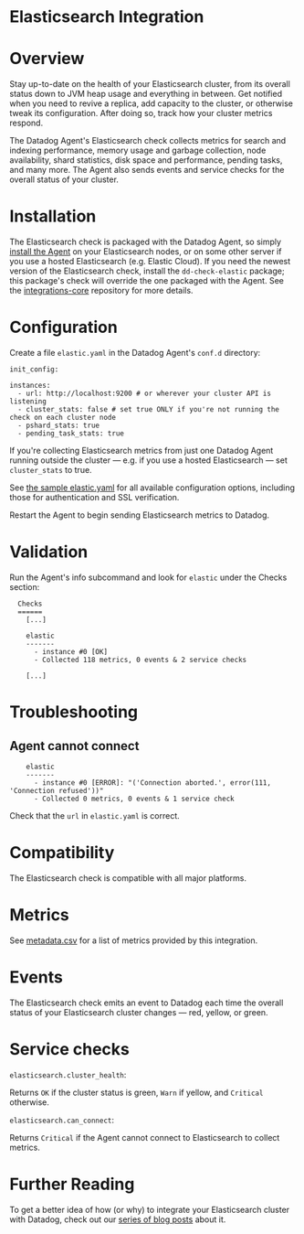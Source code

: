 # Elasticsearch Integration

# Overview

Stay up-to-date on the health of your Elasticsearch cluster, from its overall status down to JVM heap usage and everything in between. Get notified when you need to revive a replica, add capacity to the cluster, or otherwise tweak its configuration. After doing so, track how your cluster metrics respond.

The Datadog Agent's Elasticsearch check collects metrics for search and indexing performance, memory usage and garbage collection, node availability, shard statistics, disk space and performance, pending tasks, and many more. The Agent also sends events and service checks for the overall status of your cluster.

# Installation

The Elasticsearch check is packaged with the Datadog Agent, so simply [install the Agent](https://app.datadoghq.com/account/settings#agent) on your Elasticsearch nodes, or on some other server if you use a hosted Elasticsearch (e.g. Elastic Cloud). If you need the newest version of the Elasticsearch check, install the `dd-check-elastic` package; this package's check will override the one packaged with the Agent. See the [integrations-core](https://github.com/DataDog/integrations-core#installing-the-integrations) repository for more details.

# Configuration

Create a file `elastic.yaml` in the Datadog Agent's `conf.d` directory:

```
init_config:

instances:
  - url: http://localhost:9200 # or wherever your cluster API is listening
  - cluster_stats: false # set true ONLY if you're not running the check on each cluster node
  - pshard_stats: true
  - pending_task_stats: true
```

If you're collecting Elasticsearch metrics from just one Datadog Agent running outside the cluster — e.g. if you use a hosted Elasticsearch — set `cluster_stats` to true.

See [the sample elastic.yaml](https://github.com/Datadog/integrations-core/blob/master/elastic/conf.yaml.example) for all available configuration options, including those for authentication and SSL verification.

Restart the Agent to begin sending Elasticsearch metrics to Datadog.

# Validation

Run the Agent's info subcommand and look for `elastic` under the Checks section:

```
  Checks
  ======
    [...]

    elastic
    -------
      - instance #0 [OK]
      - Collected 118 metrics, 0 events & 2 service checks

    [...]
```

# Troubleshooting

## Agent cannot connect
```
    elastic
    -------
      - instance #0 [ERROR]: "('Connection aborted.', error(111, 'Connection refused'))"
      - Collected 0 metrics, 0 events & 1 service check
```

Check that the `url` in `elastic.yaml` is correct.

# Compatibility

The Elasticsearch check is compatible with all major platforms.

# Metrics

See [metadata.csv](https://github.com/DataDog/integrations-core/blob/master/redisdb/metadata.csv) for a list of metrics provided by this integration.

# Events

The Elasticsearch check emits an event to Datadog each time the overall status of your Elasticsearch cluster changes — red, yellow, or green.

# Service checks

`elasticsearch.cluster_health`:

Returns `OK` if the cluster status is green, `Warn` if yellow, and `Critical` otherwise.

`elasticsearch.can_connect`:

Returns `Critical` if the Agent cannot connect to Elasticsearch to collect metrics.

# Further Reading

To get a better idea of how (or why) to integrate your Elasticsearch cluster with Datadog, check out our [series of blog posts](https://www.datadoghq.com/blog/monitor-elasticsearch-performance-metrics/) about it.
